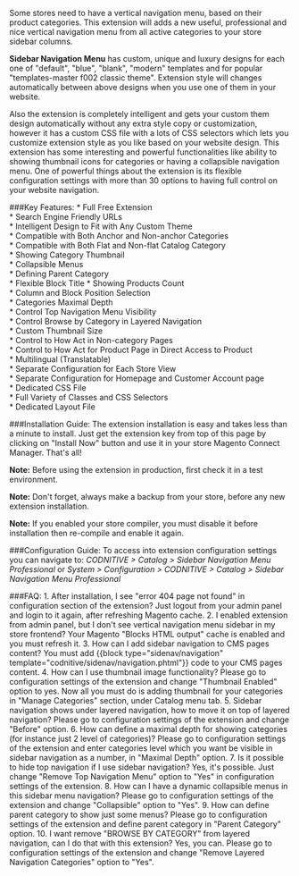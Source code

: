 Some stores need to have a vertical navigation menu, based on their product categories. This extension will adds a new useful, professional and nice vertical navigation menu from all active categories to your store sidebar columns.

**Sidebar Navigation Menu** has custom, unique and luxury designs for each one of "default", "blue", "blank", "modern" templates and for popular "templates-master f002 classic theme". Extension style will changes automatically between above designs when you use one of them in your website.

Also the extension is completely intelligent and gets your custom them design automatically without any extra style copy or customization, however it has a custom CSS file with a lots of CSS selectors which lets you customize extension style as you like based on your website design.
This extension has some interesting and powerful functionalities like ability to showing thumbnail icons for categories or having a collapsible navigation menu. One of powerful things about the extension is its flexible configuration settings with more than 30 options to having full control on your website navigation.

###Key Features:
	* Full Free Extension    
    * Search Engine Friendly URLs    
    * Intelligent Design to Fit with Any Custom Theme    
    * Compatible with Both Anchor and Non-anchor Categories    
    * Compatible with Both Flat and Non-flat Catalog Category    
    * Showing Category Thumbnail    
    * Collapsible Menus    
    * Defining Parent Category    
    * Flexible Block Title
    * Showing Products Count    
    * Column and Block Position Selection    
    * Categories Maximal Depth    
    * Control Top Navigation Menu Visibility    
    * Control Browse by Category in Layered Navigation    
    * Custom Thumbnail Size    
    * Control to How Act in Non-category Pages    
    * Control to How Act for Product Page in Direct Access to Product    
    * Multilingual (Translatable)    
    * Separate Configuration for Each Store View    
    * Separate Configuration for Homepage and Customer Account page    
    * Dedicated CSS File    
    * Full Variety of Classes and CSS Selectors    
    * Dedicated Layout File    

###Installation Guide:
The extension installation is easy and takes less than a minute to install.
Just get the extension key from top of this page by clicking on "Install Now" button and use it in your store Magento Connect Manager. That's all!

**Note:** Before using the extension in production, first check it in a test environment.

**Note:** Don't forget, always make a backup from your store, before any new extension installation.

**Note:** If you enabled your store compiler, you must disable it before installation then re-compile and enable it again.


###Configuration Guide:
To access into extension configuration settings you can navigate to:
*CODNITIVE > Catalog > Sidebar Navigation Menu Professional*
or
*System > Configuration > CODNITIVE > Catalog > Sidebar Navigation Menu Professional*

###FAQ:
    1. After installation, I see "error 404 page not found" in configuration section of the extension?
    Just logout from your admin panel and login to it again, after refreshing Magento cache.
    2. I enabled extension from admin panel, but I don't see vertical navigation menu sidebar in my store frontend?
    Your Magento "Blocks HTML output" cache is enabled and you must refresh it.
    3. How can I add sidebar navigation to CMS pages content?
    You must add {{block type="sidenav/navigation" template="codnitive/sidenav/navigation.phtml"}} code to your CMS pages content.
    4. How can I use thumbnail image functionality?
    Please go to configuration settings of the extension and change "Thumbnail Enabled" option to yes. Now all you must do is adding thumbnail for your categories in "Manage Categories" section, under Catalog menu tab.
    5. Sidebar navigation shows under layered navigation, how to move it on top of layered navigation?
    Please go to configuration settings of the extension and change "Before" option.
    6. How can define a maximal depth for showing categories (for instance just 2 level of categories)?
    Please go to configuration settings of the extension and enter categories level which you want be visible in sidebar navigation as a number, in "Maximal Depth" option.
    7. Is it possible to hide top navigation if I use sidebar navigation?
    Yes, it's possible. Just change "Remove Top Navigation Menu" option to "Yes" in configuration settings of the extension.
    8. How can I have a dynamic collapsible menus in this sidebar menu navigation?
    Please go to configuration settings of the extension and change "Collapsible" option to "Yes".
    9. How can define parent category to show just some menus?
    Please go to configuration settings of the extension and define parent category in "Parent Category" option.
    10. I want remove "BROWSE BY CATEGORY" from layered navigation, can I do that with this extension?
    Yes, you can. Please go to configuration settings of the extension and change "Remove Layered Navigation Categories" option to "Yes".
